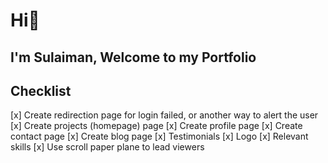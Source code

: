 # Hi👋

## I'm Sulaiman, Welcome to my Portfolio

## Checklist

[x] Create redirection page for login failed, or another way to alert the user
[x] Create projects (homepage) page
[x] Create profile page
[x] Create contact page
[x] Create blog page
[x] Testimonials
[x] Logo
[x] Relevant skills
[x] Use scroll paper plane to lead viewers
